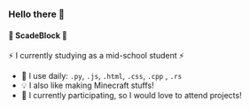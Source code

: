 ### Hello there 👋

#### 🧊 ScadeBlock 🧊

⚡ I currently studying as a mid-school student ⚡ 

- 📀 I use daily: `.py`, `.js`, `.html`, `.css`, `.cpp` , `.rs`
- 💡 I also like making Minecraft stuffs!
- 💬 I currently participating, so I would love to attend projects!
